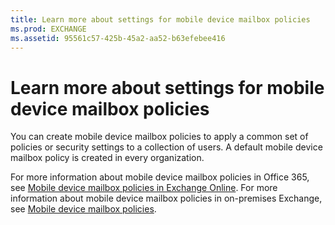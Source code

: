 ```yaml
---
title: Learn more about settings for mobile device mailbox policies
ms.prod: EXCHANGE
ms.assetid: 95561c57-425b-45a2-aa52-b63efebee416
---
```



# Learn more about settings for mobile device mailbox policies

You can create mobile device mailbox policies to apply a common set of policies or security settings to a collection of users. A default mobile device mailbox policy is created in every organization.
  
    
    

For more information about mobile device mailbox policies in Office 365, see  [Mobile device mailbox policies in Exchange Online](https://go.microsoft.com/fwlink/p/?LinkID=404018).
For more information about mobile device mailbox policies in on-premises Exchange, see  [Mobile device mailbox policies](mobile-device-mailbox-policies.md).
  
    
    


